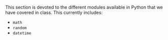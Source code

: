 This section is devoted to the different modules available in Python that we have covered in class. This currently includes:

- `math`
- `random`
- `datetime`
